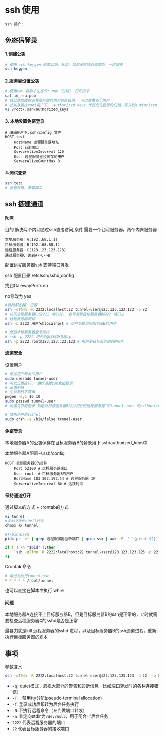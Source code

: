# ssh 使用

`ssh 简介：`

## 免密码登录

#### 1.创建公钥

```bash
# 使用 ssh-keygen 设置公钥，私钥，如果没有特别设置的，一路回车
ssh-keygen 
```

#### 2.服务器设置公钥

```bash
# 使用cat 将刚才生成的*.pub（公钥） 打印出来
cat id_rsa.pub
# 将公钥放置在远程服务器的用户的家目录， 可以放置多个用户
# 比如放置在root用户下， authorized_keys 代表允许登录的公钥，写入到authorized_keys
vi /root/.ssh/authorized_keys 
```

#### 3. 本地设置免密登录

```
# 编辑用户下.ssh/config 文件
HOST test
    HostName 远程服务器地址
    Port ssh端口
    ServerAliveInterval 120
    User 远程服务器公钥存的用户
    ServerAliveCountMax 3
```

#### 4.测试登录

```bash
ssh test 
# 没有报错，恭喜成功
```

## ssh 搭建通道

#### 配置

目的 解决两个内网通过ssh直接访问,条件 需要一个公网服务器，两个内网服务器

```
本地服务器：A(192.168.1.1)
目标服务器：B(192.168.88.1)
远程服务器：C(123.123.123.123)
通过服务器C 达到A->C->B 
```

配置远程服务器ssh 支持端口转发

ssh 配置目录 /etc/ssh/sshd_config

找到GatewayPorts no

no修改为 yes

```bash
#目标服务器B 设置
ssh -qTfNn -R 2222:localhost:22 tunnel-user@123.123.123.123 -p 22
# 访问远程服务器C的2222 端口时， 会转发到目标服务器B的22 端口上
# 远程服务器测试
ssh -p 2222 用户名@localhost # 用户名是目标服务器B的用户

# 然后本地服务器登录测试
# ssh -p 2222 用户名@远程服务器ip 
ssh -p 2222 root@123.123.123.123 # 用户是目标服务器B的用户
```

#### 通道安全

设置用户

```bash
# 添加用户转发的用户
sudo useradd tunnel-user 
# 可以设置密码， 最好设置ssh免密登录
# 设置密码
# 生成随机字符串
pwgen -sy1 16 10
sudo passwd tunnel-user
# 设置免密码登录 则是将目标服务器B的公钥放到远程服务器C的tunnel-user 的authorized_keys

# 禁用用户执行shell
sudo chsh -s /bin/false tunnel-user
```

#### 免密登录

本地服务器A的公钥保存在目标服务器B的登录用下.ssh/authorized_keys中

本地服务器A配置~/.ssh/config

```
HOST 目标服务器B的简称
    Port 52100 # 远程服务器端口
    User root  # 目标服务器B的用户
    HostName 103.102.192.54 # 远程服务器 IP
    ServerAliveInterval 60 # 活跃时间
```

#### 保持通道打开

通过脚本的方式 + crontab的方式

```bash
vi tunnel
#复制下面的shell代码
chmox +x tunnel
```

```bash
#!/bin/bash
pid=`ps -ef | grep 远程服务器监听端口 | grep ssh | awk -F' ' '{print $2}'`

if [ ! -n "$pid" ];then
	`ssh -qTfNn -R 2222:localhost:22 tunnel-user@123.123.123.123 -p 22`
fi
```

Crontab 命令

```bash
# 每分钟执行tunnel-ssh
* * * * * /root/tunnel
```

也可以直接在脚本中执行 while

#### 问题

本地服务器A连接不上目标服务器B，但是目标服务器B的ssh是正常的，此时就需要检查远程服务器C的sshd是否是正常

最暴力就是kill 远程服务器的sshd 进程，以及目标服务器B的ssh通道进程，重新执行目标服务器的脚本

## 事项

参数含义

```bash
ssh -qTfNn -R 2222:localhost:22 tunnel-user@123.123.123.123 -p 22  -o ServerAliveInterval=120
```

- `-q:`  quiet模式，忽视大部分的警告和诊断信息（比如端口转发时的各种连接错误）
- `-T: ` 禁用tty分配(pseudo-terminal allocation)
- `-f:`登录成功后即转为后台任务执行
- `-N:`不执行远程命令（专门做端口转发）
- `-n:`重定向stdin为`/dev/null`，用于配合`-f`后台任务
- `2222`  代表远程服务器的端口
- `22`  代表目标服务器的接收端口

